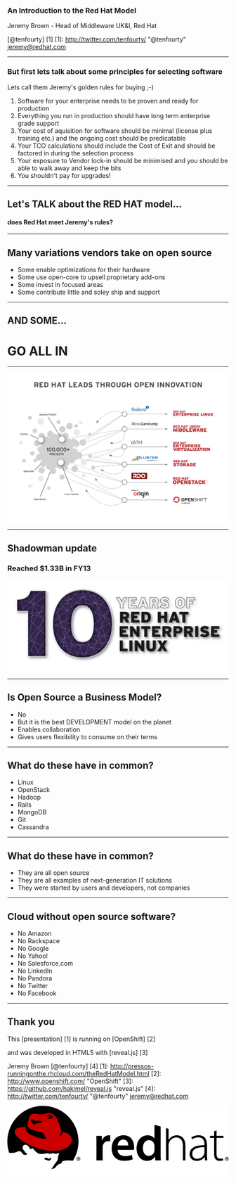 
### An Introduction to the Red Hat Model
Jeremy Brown - Head of Middleware UK&I, Red Hat

[@tenfourty] [1]
[1]: http://twitter.com/tenfourty/ "@tenfourty"
<jeremy@redhat.com>

---

### But first lets talk about some **principles** for selecting software
Lets call them Jeremy's golden rules for buying ;-)

1. Software for your enterprise needs to be proven and ready for production <!-- .element: class="fragment" data-fragment-index="1" -->
2. Everything you run in production should have long term enterprise grade support <!-- .element: class="fragment" data-fragment-index="2" -->
3. Your cost of aquisition for software should be minimal (license plus training etc.) and the ongoing cost should be predicatable <!-- .element: class="fragment" data-fragment-index="3" -->
4. Your TCO calculations should include the Cost of Exit and should be factored in during the selection process <!-- .element: class="fragment" data-fragment-index="4" -->
5. Your exposure to Vendor lock-in should be minimised and you should be able to walk away and keep the bits <!-- .element: class="fragment" data-fragment-index="5" -->
6. You shouldn't pay for upgrades! <!-- .element: class="fragment" data-fragment-index="6" -->


---

## Let's TALK about the RED HAT model...
#### does Red Hat meet Jeremy's rules? <!-- .element: class="fragment" data-fragment-index="1" -->

---

## Many variations vendors take on open source

* Some enable optimizations for their hardware <!-- .element: class="fragment" data-fragment-index="1" -->
* Some use open-core to upsell proprietary add-ons <!-- .element: class="fragment" data-fragment-index="2" -->
* Some invest in focused areas <!-- .element: class="fragment" data-fragment-index="3" -->
* Some contribute little and soley ship and support <!-- .element: class="fragment" data-fragment-index="4" -->

---

## AND SOME...
# GO ALL IN <!-- .element: class="fragment" data-fragment-index="1" -->

---

![Red Hat Leads Through Open Innovation](img/rht-lifecycle.png) <!-- .element: class="noshadow" fullscreen-size="contain" -->

---

## Shadowman update
### Reached $1.33B in FY13 <!-- .element: class="fragment highlight-red" -->

![10 Years of RHEL](img/RHEL_10year-02.png) <!-- .element: class="noshadow" -->

---

## Is Open Source a Business Model?

* No <!-- .element: class="fragment" data-fragment-index="1" -->
* But it is the best DEVELOPMENT model on the planet <!-- .element: class="fragment" data-fragment-index="2" -->
* Enables collaboration <!-- .element: class="fragment" data-fragment-index="3" -->
* Gives users flexibility to consume on their terms <!-- .element: class="fragment" data-fragment-index="4" -->

---

## What do these have in common?
* Linux
* OpenStack
* Hadoop
* Rails
* MongoDB
* Git
* Cassandra

---

## What do these have in common?
* They are all open source
* They are all examples of next-generation IT solutions
* They were started by users and developers, not companies

---

## Cloud without open source software?
* No Amazon
* No Rackspace
* No Google
* No Yahoo!
* No Salesforce.com
* No LinkedIn
* No Pandora
* No Twitter
* No Facebook

---

## Thank you
This [presentation] [1] is running on [OpenShift] [2] 

and was developed in HTML5 with [reveal.js] [3]

Jeremy Brown [@tenfourty] [4]
[1]: http://pressos-runningonthe.rhcloud.com/theRedHatModel.html
[2]: http://www.openshift.com/ "OpenShift"
[3]: https://github.com/hakimel/reveal.js "reveal.js"
[4]: http://twitter.com/tenfourty/ "@tenfourty"
<jeremy@redhat.com>

![Red Hat](img/Red_Hat_RGB.png) <!-- .element: class="noshadow" -->

